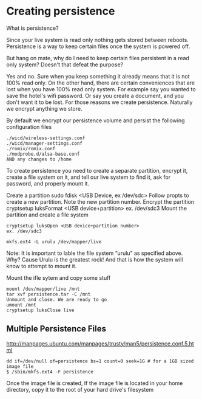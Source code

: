 # Creating persistence #

What is persistence?

Since your live system is read only nothing gets stored between reboots. Persistence is a way to keep certain files once the system is powered off.

But hang on mate, why do I need to keep certain files persistent in a read only system? Doesn't that defeat the purpose?

Yes and no. Sure when you keep something it already means that it is not 100% read only. On the other hand, there are certain conveniences that are lost when you have 100% read only system. For example say you wanted to save the hotel's wifi password. Or say you create a document, and you don't want it to be lost. For those reasons we create persistence. Naturally we encrypt anything we store.

By default we encrypt our persistence volume and persist the following configuration files


    ./wicd/wireless-settings.conf
    ./wicd/manager-settings.conf
    ./romix/romix.conf
    ./modprobe.d/alsa-base.conf
    AND any changes to /home

To create persistence you need to create a separate partition, encrypt it, create a file system on it, and tell our live system to find it, ask for password, and properly mount it.

Create a partition sudo fdisk <USB Device, ex /dev/sdc> Follow propts to create a new partition. Note the new partition number.
Encrypt the partition cryptsetup luksFormat <USB device+partition> ex. /dev/sdc3
Mount the partition and create a file system

    cryptsetup luksOpen <USB device+partition number>
    ex. /dev/sdc3
    
    mkfs.ext4 -L urulu /dev/mapper/live

Note: It is important to lable the file system “urulu” as specified above. Why? Cause Urulu is the greatest rock! And that is how the system will know to attempt to mount it.

Mount the ifle sytem and copy some stuff

    mount /dev/mapper/live /mnt
    tar xvf persistence.tar -C /mnt
    Unmount and close. We are ready to go
    umount /mnt
    cryptsetup luksClose live


## Multiple Persistence Files ##


http://manpages.ubuntu.com/manpages/trusty/man5/persistence.conf.5.html



    dd if=/dev/null of=persistence bs=1 count=0 seek=1G # for a 1GB sized image file
    $ /sbin/mkfs.ext4 -F persistence


Once the image file is created, If the image file is located in your home directory, copy it to the root of your hard drive's filesystem 